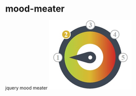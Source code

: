 # mood-meater
jquery mood meater
![alt tag](https://github.com/uttampanara/mood-meater/blob/master/mood-meater.jpg)